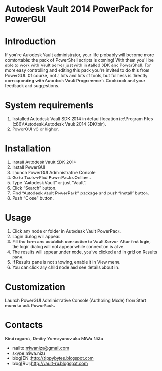 Autodesk Vault 2014 PowerPack for PowerGUI
==========================================

Introduction
============
If you're Autodesk Vault administrator, your life probably will become more comfortable: the pack of PowerShell scripts is coming! With them you'll be able to work with Vault server just with installed SDK and PowerShell.
For more easy controlling and editing this pack you're invited to do this from PowerGUI.
Of course, not a lots and lots of tools, but fullness is directly corresponding with Autodesk Vault Programmer's Cookbook and your feedback and suggestions.

System requirements
===================
1.	Installed Autodesk Vault SDK 2014 in default location (c:\Program Files (x86)\Autodesk\Autodesk Vault 2014 SDK\bin\).
2.	PowerGUI v3 or higher.

Installation
============
1.	Install Autodesk Vault SDK 2014
2.	Install PowerGUI
3.	Launch PowerGUI Administrative Console
4.	Go to Tools->Find PowerPacks Online...
5.	Type “Autodesk Vault” or just “Vault”.
6.	Click “Search” button.
7.	Find “Autodesk Vault PowerPack” package and push “Install” button.
8.	Push “Close” button.

Usage
=====
1.	Click any node or folder in Autodesk Vault PowerPack.
2.	Login dialog will appear.
3.	Fill the form and establish connection to Vault Server. After first login, the login dialog will not appear while connection is alive.
4.	The results will appear under node, you’ve clicked and in grid on Results pane.
5.	If Results pane is not showing, enable it in View menu.
6.	You can click any child node and see details about in.

Customization
=============
Launch PowerGUI Administrative Console (Authoring Mode) from Start menu to edit PowerPack.

Contacts
========
Kind regards, Dmitry Yemelyanov aka MiWa NiZa
* mailto:miwaniza@gmail.com
* skype:miwa.niza
* blog[EN]:http://zippybytes.blogspot.com
* blog[RU]:http://vault-ru.blogspot.com
